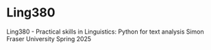 # Ling380
Ling380 - Practical skills in Linguistics: Python for text analysis
Simon Fraser University
Spring 2025
